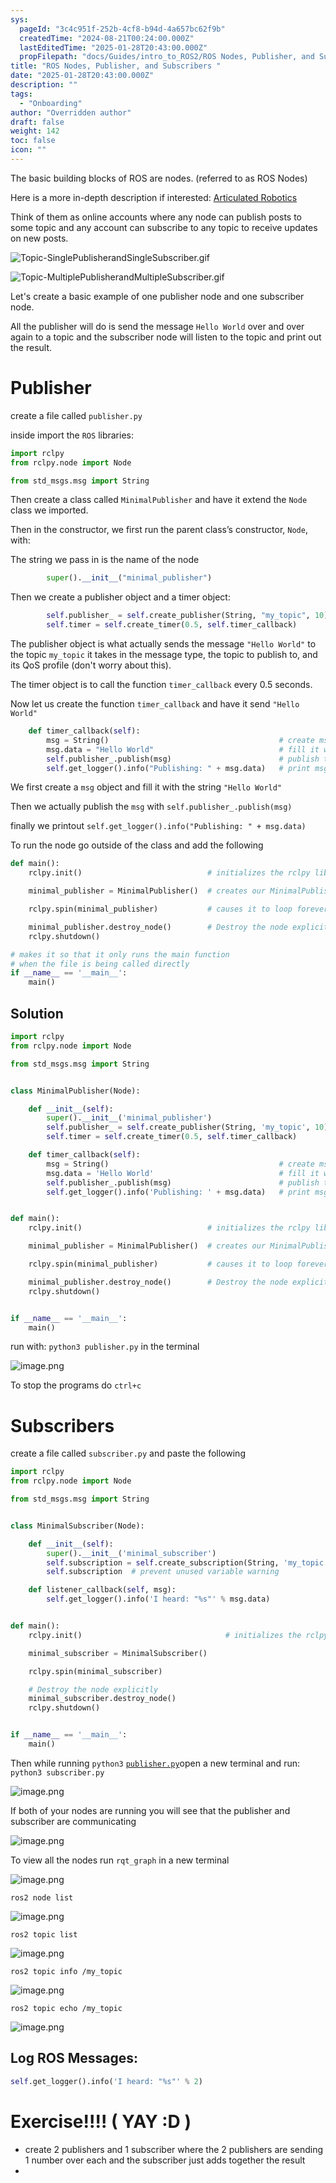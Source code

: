 ```yaml
---
sys:
  pageId: "3c4c951f-252b-4cf8-b94d-4a657bc62f9b"
  createdTime: "2024-08-21T00:24:00.000Z"
  lastEditedTime: "2025-01-28T20:43:00.000Z"
  propFilepath: "docs/Guides/intro_to_ROS2/ROS Nodes, Publisher, and Subscribers .md"
title: "ROS Nodes, Publisher, and Subscribers "
date: "2025-01-28T20:43:00.000Z"
description: ""
tags:
  - "Onboarding"
author: "Overridden author"
draft: false
weight: 142
toc: false
icon: ""
---
```


The basic building blocks of ROS are nodes. (referred to as ROS Nodes)

Here is a more in-depth description if interested: [Articulated Robotics](https://articulatedrobotics.xyz/tutorials/ready-for-ros/ros-overview#2-nodes)

Think of them as online accounts where any node can publish posts to some topic and any account can subscribe to any topic to receive updates on new posts.

![Topic-SinglePublisherandSingleSubscriber.gif](https://docs.ros.org/en/humble/_images/Topic-SinglePublisherandSingleSubscriber.gif)

![Topic-MultiplePublisherandMultipleSubscriber.gif](https://docs.ros.org/en/humble/_images/Topic-MultiplePublisherandMultipleSubscriber.gif)

Let's create a basic example of one publisher node and one subscriber node.

All the publisher will do is send the message `Hello World` over and over again to a topic and the subscriber node will listen to the topic and print out the result.

# Publisher

create a file called `publisher.py` 

inside import the `ROS` libraries:

```python
import rclpy
from rclpy.node import Node

from std_msgs.msg import String
```

Then create a class called `MinimalPublisher` and have it extend the `Node` class we imported.

Then in the constructor, we first run the parent class’s constructor, `Node`, with:

The string we pass in is the name of the node

```python
        super().__init__("minimal_publisher")
```

Then we create a publisher object and a timer object:

```python
        self.publisher_ = self.create_publisher(String, "my_topic", 10)
        self.timer = self.create_timer(0.5, self.timer_callback)
```

The publisher object is what actually sends the message `"Hello World"` to the topic `my_topic` it takes in the message type, the topic to publish to, and its QoS profile (don't worry about this).

The timer object is to call the function `timer_callback` every 0.5 seconds.

Now let us create the function `timer_callback` and have it send `"Hello World"`

```python
    def timer_callback(self):
        msg = String()                                      # create msg object
        msg.data = "Hello World"                            # fill it with data
        self.publisher_.publish(msg)                        # publish the message
        self.get_logger().info("Publishing: " + msg.data)   # print msg
```

We first create a `msg` object and fill it with the string `"Hello World"`

Then we actually publish the `msg` with `self.publisher_.publish(msg)`

finally we printout `self.get_logger().info("Publishing: " + msg.data)`

To run the node go outside of the class and add the following

```python
def main():
    rclpy.init()                            # initializes the rclpy library

    minimal_publisher = MinimalPublisher()  # creates our MinimalPublisher object

    rclpy.spin(minimal_publisher)           # causes it to loop forever

    minimal_publisher.destroy_node()        # Destroy the node explicitly
    rclpy.shutdown()

# makes it so that it only runs the main function
# when the file is being called directly
if __name__ == '__main__': 
    main()
```

## Solution

```python
import rclpy
from rclpy.node import Node

from std_msgs.msg import String


class MinimalPublisher(Node):

    def __init__(self):
        super().__init__('minimal_publisher')
        self.publisher_ = self.create_publisher(String, 'my_topic', 10)
        self.timer = self.create_timer(0.5, self.timer_callback)

    def timer_callback(self):
        msg = String()                                      # create msg object
        msg.data = 'Hello World'                            # fill it with data
        self.publisher_.publish(msg)                        # publish the message
        self.get_logger().info('Publishing: ' + msg.data)   # print msg


def main():
    rclpy.init()                            # initializes the rclpy library

    minimal_publisher = MinimalPublisher()  # creates our MinimalPublisher object

    rclpy.spin(minimal_publisher)           # causes it to loop forever

    minimal_publisher.destroy_node()        # Destroy the node explicitly
    rclpy.shutdown()


if __name__ == '__main__':
    main()
```

run with: `python3 publisher.py` in the terminal

![image.png](https://prod-files-secure.s3.us-west-2.amazonaws.com/d518164a-d88e-44d1-a4ee-3adb3bd8bce0/9214accb-ad5b-44f1-a31c-b3167c59138b/image.png?X-Amz-Algorithm=AWS4-HMAC-SHA256&X-Amz-Content-Sha256=UNSIGNED-PAYLOAD&X-Amz-Credential=ASIAZI2LB46643WYQIZM%2F20250206%2Fus-west-2%2Fs3%2Faws4_request&X-Amz-Date=20250206T090828Z&X-Amz-Expires=3600&X-Amz-Security-Token=IQoJb3JpZ2luX2VjEEEaCXVzLXdlc3QtMiJHMEUCIQCclpnn21LQDLqWLtzli%2Ba9N3oAuElPMig%2Bcjb%2Bf3Fm5AIgA42heiix2p4gqwNIjTd1QAGJC0Uhh9B4VEgV2qVnyREq%2FwMIWhAAGgw2Mzc0MjMxODM4MDUiDEUxjqx7NjiYkJizrSrcA0gPLdQ%2FffXDrgc0wc1b6VcSLV6SgLX%2BJ%2FGysQfvrZUcnfYSGfq7dSOyzvKf66KXjK%2Bj3ycBTavY5dbFGjh0y5l2gz%2BiaVtMfUMtRE1cBSigzZ22%2Btx7TkuF7IJ0KqJckGzogRe2NHadFcfcM4XMhBLcPk21TgnYbhIYwHLNvxeT9k5OOnJ3LUbgNBErG%2BZ7pFOCQXB7DVyRIAdAk2D14oDvlnFE5VU8QdeiT2x9kU5tAdGXUmc3JG3yINF5tY%2BfBqDNygNndW4fbRUoTKWLuurXhR3svkn4fE%2Bg%2BPuFH%2BfQcTrtLHyXi%2BvmxAml6QrSJHmVFpEdmZDa6bmKDVDpnxkPsG8s1aSBuiPy2x%2B3gMkhEhAcV5Y%2BMAdPFByoY8Cp7xgDLLTXvQlEgYJJu5fdFUZGjTEevewZJy3MxKX0WSK6EvhGMwDqcM5eErau3tvqDTrghxLLIXXLK9WhVZ4ptw1oRxPNNlk%2BKf0PgmnGJLr4qKSrZseND5Hcj2yYLI76y2JhgnXsZLKf1DkxgTPCZcDYvUn7RPY8Z5bSiMwBURoypHohX3mEfCa3Mo8R7uxe0ACbQTvAP27P%2B7KiI8ZtFFD4Nh6%2BdRAtTlvYr%2BR7nPaUJ1qj8QDfLDi80biWMKDukb0GOqUBjR4f5AtIx7AZpJqw53rGPwDVcQAYOaJ4ins%2BZjup8sbh7oq4OuKBuU3M5ruUKuAJpg6%2BuoIvOV92dDwHSTnPwasbDcrvZ6Y0VmgJ11icI49%2BcW7eA9636dhJWTDXewDtOX6iMkq6msgCjqiKTRdPOJjoPqxNoTl0k458URBQXGjho8ixrevpW%2FhtQJswLnH5gOutDA77uUsaHN%2BLAKNv54R%2FMMFx&X-Amz-Signature=cae4ed368f436029dfb110d6be89596ebf7155f935b4f21c3a68f0c8d5ef1537&X-Amz-SignedHeaders=host&x-id=GetObject)

To stop the programs do `ctrl+c`

# Subscribers

create a file called `subscriber.py` and paste the following

```python
import rclpy
from rclpy.node import Node

from std_msgs.msg import String


class MinimalSubscriber(Node):

    def __init__(self):
        super().__init__('minimal_subscriber')
        self.subscription = self.create_subscription(String, 'my_topic', self.listener_callback, 10)
        self.subscription  # prevent unused variable warning

    def listener_callback(self, msg):
        self.get_logger().info('I heard: "%s"' % msg.data)


def main():
    rclpy.init()                                # initializes the rclpy library

    minimal_subscriber = MinimalSubscriber()

    rclpy.spin(minimal_subscriber)

    # Destroy the node explicitly
    minimal_subscriber.destroy_node()
    rclpy.shutdown()


if __name__ == '__main__':
    main()
```

Then while running `python3` [`publisher.py`](http://publisher.py/)open a new terminal and run: `python3 subscriber.py` 

![image.png](https://prod-files-secure.s3.us-west-2.amazonaws.com/d518164a-d88e-44d1-a4ee-3adb3bd8bce0/611fccf2-c738-4dbd-94e9-98f209092866/image.png?X-Amz-Algorithm=AWS4-HMAC-SHA256&X-Amz-Content-Sha256=UNSIGNED-PAYLOAD&X-Amz-Credential=ASIAZI2LB46643WYQIZM%2F20250206%2Fus-west-2%2Fs3%2Faws4_request&X-Amz-Date=20250206T090828Z&X-Amz-Expires=3600&X-Amz-Security-Token=IQoJb3JpZ2luX2VjEEEaCXVzLXdlc3QtMiJHMEUCIQCclpnn21LQDLqWLtzli%2Ba9N3oAuElPMig%2Bcjb%2Bf3Fm5AIgA42heiix2p4gqwNIjTd1QAGJC0Uhh9B4VEgV2qVnyREq%2FwMIWhAAGgw2Mzc0MjMxODM4MDUiDEUxjqx7NjiYkJizrSrcA0gPLdQ%2FffXDrgc0wc1b6VcSLV6SgLX%2BJ%2FGysQfvrZUcnfYSGfq7dSOyzvKf66KXjK%2Bj3ycBTavY5dbFGjh0y5l2gz%2BiaVtMfUMtRE1cBSigzZ22%2Btx7TkuF7IJ0KqJckGzogRe2NHadFcfcM4XMhBLcPk21TgnYbhIYwHLNvxeT9k5OOnJ3LUbgNBErG%2BZ7pFOCQXB7DVyRIAdAk2D14oDvlnFE5VU8QdeiT2x9kU5tAdGXUmc3JG3yINF5tY%2BfBqDNygNndW4fbRUoTKWLuurXhR3svkn4fE%2Bg%2BPuFH%2BfQcTrtLHyXi%2BvmxAml6QrSJHmVFpEdmZDa6bmKDVDpnxkPsG8s1aSBuiPy2x%2B3gMkhEhAcV5Y%2BMAdPFByoY8Cp7xgDLLTXvQlEgYJJu5fdFUZGjTEevewZJy3MxKX0WSK6EvhGMwDqcM5eErau3tvqDTrghxLLIXXLK9WhVZ4ptw1oRxPNNlk%2BKf0PgmnGJLr4qKSrZseND5Hcj2yYLI76y2JhgnXsZLKf1DkxgTPCZcDYvUn7RPY8Z5bSiMwBURoypHohX3mEfCa3Mo8R7uxe0ACbQTvAP27P%2B7KiI8ZtFFD4Nh6%2BdRAtTlvYr%2BR7nPaUJ1qj8QDfLDi80biWMKDukb0GOqUBjR4f5AtIx7AZpJqw53rGPwDVcQAYOaJ4ins%2BZjup8sbh7oq4OuKBuU3M5ruUKuAJpg6%2BuoIvOV92dDwHSTnPwasbDcrvZ6Y0VmgJ11icI49%2BcW7eA9636dhJWTDXewDtOX6iMkq6msgCjqiKTRdPOJjoPqxNoTl0k458URBQXGjho8ixrevpW%2FhtQJswLnH5gOutDA77uUsaHN%2BLAKNv54R%2FMMFx&X-Amz-Signature=be9585b038f0db42d5c9f690bcb83dcd7302419ae7853ad28ad67e99f4a20230&X-Amz-SignedHeaders=host&x-id=GetObject)

If both of your nodes are running you will see that the publisher and subscriber are communicating

![image.png](https://prod-files-secure.s3.us-west-2.amazonaws.com/d518164a-d88e-44d1-a4ee-3adb3bd8bce0/eea428b5-1cf0-43bb-a30b-81cbaf6c5c78/image.png?X-Amz-Algorithm=AWS4-HMAC-SHA256&X-Amz-Content-Sha256=UNSIGNED-PAYLOAD&X-Amz-Credential=ASIAZI2LB46643WYQIZM%2F20250206%2Fus-west-2%2Fs3%2Faws4_request&X-Amz-Date=20250206T090828Z&X-Amz-Expires=3600&X-Amz-Security-Token=IQoJb3JpZ2luX2VjEEEaCXVzLXdlc3QtMiJHMEUCIQCclpnn21LQDLqWLtzli%2Ba9N3oAuElPMig%2Bcjb%2Bf3Fm5AIgA42heiix2p4gqwNIjTd1QAGJC0Uhh9B4VEgV2qVnyREq%2FwMIWhAAGgw2Mzc0MjMxODM4MDUiDEUxjqx7NjiYkJizrSrcA0gPLdQ%2FffXDrgc0wc1b6VcSLV6SgLX%2BJ%2FGysQfvrZUcnfYSGfq7dSOyzvKf66KXjK%2Bj3ycBTavY5dbFGjh0y5l2gz%2BiaVtMfUMtRE1cBSigzZ22%2Btx7TkuF7IJ0KqJckGzogRe2NHadFcfcM4XMhBLcPk21TgnYbhIYwHLNvxeT9k5OOnJ3LUbgNBErG%2BZ7pFOCQXB7DVyRIAdAk2D14oDvlnFE5VU8QdeiT2x9kU5tAdGXUmc3JG3yINF5tY%2BfBqDNygNndW4fbRUoTKWLuurXhR3svkn4fE%2Bg%2BPuFH%2BfQcTrtLHyXi%2BvmxAml6QrSJHmVFpEdmZDa6bmKDVDpnxkPsG8s1aSBuiPy2x%2B3gMkhEhAcV5Y%2BMAdPFByoY8Cp7xgDLLTXvQlEgYJJu5fdFUZGjTEevewZJy3MxKX0WSK6EvhGMwDqcM5eErau3tvqDTrghxLLIXXLK9WhVZ4ptw1oRxPNNlk%2BKf0PgmnGJLr4qKSrZseND5Hcj2yYLI76y2JhgnXsZLKf1DkxgTPCZcDYvUn7RPY8Z5bSiMwBURoypHohX3mEfCa3Mo8R7uxe0ACbQTvAP27P%2B7KiI8ZtFFD4Nh6%2BdRAtTlvYr%2BR7nPaUJ1qj8QDfLDi80biWMKDukb0GOqUBjR4f5AtIx7AZpJqw53rGPwDVcQAYOaJ4ins%2BZjup8sbh7oq4OuKBuU3M5ruUKuAJpg6%2BuoIvOV92dDwHSTnPwasbDcrvZ6Y0VmgJ11icI49%2BcW7eA9636dhJWTDXewDtOX6iMkq6msgCjqiKTRdPOJjoPqxNoTl0k458URBQXGjho8ixrevpW%2FhtQJswLnH5gOutDA77uUsaHN%2BLAKNv54R%2FMMFx&X-Amz-Signature=5c5c2d94819e9aa6156b861a5dbc14bcfed72173b931783d73fb20f55140c4d7&X-Amz-SignedHeaders=host&x-id=GetObject)

To view all the nodes run `rqt_graph` in a new terminal

![image.png](https://prod-files-secure.s3.us-west-2.amazonaws.com/d518164a-d88e-44d1-a4ee-3adb3bd8bce0/1d98e964-4318-4d62-b5c4-8c8f78368598/image.png?X-Amz-Algorithm=AWS4-HMAC-SHA256&X-Amz-Content-Sha256=UNSIGNED-PAYLOAD&X-Amz-Credential=ASIAZI2LB46643WYQIZM%2F20250206%2Fus-west-2%2Fs3%2Faws4_request&X-Amz-Date=20250206T090828Z&X-Amz-Expires=3600&X-Amz-Security-Token=IQoJb3JpZ2luX2VjEEEaCXVzLXdlc3QtMiJHMEUCIQCclpnn21LQDLqWLtzli%2Ba9N3oAuElPMig%2Bcjb%2Bf3Fm5AIgA42heiix2p4gqwNIjTd1QAGJC0Uhh9B4VEgV2qVnyREq%2FwMIWhAAGgw2Mzc0MjMxODM4MDUiDEUxjqx7NjiYkJizrSrcA0gPLdQ%2FffXDrgc0wc1b6VcSLV6SgLX%2BJ%2FGysQfvrZUcnfYSGfq7dSOyzvKf66KXjK%2Bj3ycBTavY5dbFGjh0y5l2gz%2BiaVtMfUMtRE1cBSigzZ22%2Btx7TkuF7IJ0KqJckGzogRe2NHadFcfcM4XMhBLcPk21TgnYbhIYwHLNvxeT9k5OOnJ3LUbgNBErG%2BZ7pFOCQXB7DVyRIAdAk2D14oDvlnFE5VU8QdeiT2x9kU5tAdGXUmc3JG3yINF5tY%2BfBqDNygNndW4fbRUoTKWLuurXhR3svkn4fE%2Bg%2BPuFH%2BfQcTrtLHyXi%2BvmxAml6QrSJHmVFpEdmZDa6bmKDVDpnxkPsG8s1aSBuiPy2x%2B3gMkhEhAcV5Y%2BMAdPFByoY8Cp7xgDLLTXvQlEgYJJu5fdFUZGjTEevewZJy3MxKX0WSK6EvhGMwDqcM5eErau3tvqDTrghxLLIXXLK9WhVZ4ptw1oRxPNNlk%2BKf0PgmnGJLr4qKSrZseND5Hcj2yYLI76y2JhgnXsZLKf1DkxgTPCZcDYvUn7RPY8Z5bSiMwBURoypHohX3mEfCa3Mo8R7uxe0ACbQTvAP27P%2B7KiI8ZtFFD4Nh6%2BdRAtTlvYr%2BR7nPaUJ1qj8QDfLDi80biWMKDukb0GOqUBjR4f5AtIx7AZpJqw53rGPwDVcQAYOaJ4ins%2BZjup8sbh7oq4OuKBuU3M5ruUKuAJpg6%2BuoIvOV92dDwHSTnPwasbDcrvZ6Y0VmgJ11icI49%2BcW7eA9636dhJWTDXewDtOX6iMkq6msgCjqiKTRdPOJjoPqxNoTl0k458URBQXGjho8ixrevpW%2FhtQJswLnH5gOutDA77uUsaHN%2BLAKNv54R%2FMMFx&X-Amz-Signature=4f16f9c08216ca2d30ed0725b6617a28b1b3917b4e9942fe513327f907b74672&X-Amz-SignedHeaders=host&x-id=GetObject)

`ros2 node list`

![image.png](https://prod-files-secure.s3.us-west-2.amazonaws.com/d518164a-d88e-44d1-a4ee-3adb3bd8bce0/680ac8cf-e6d9-4164-9ece-5b9a6fccffee/image.png?X-Amz-Algorithm=AWS4-HMAC-SHA256&X-Amz-Content-Sha256=UNSIGNED-PAYLOAD&X-Amz-Credential=ASIAZI2LB46643WYQIZM%2F20250206%2Fus-west-2%2Fs3%2Faws4_request&X-Amz-Date=20250206T090828Z&X-Amz-Expires=3600&X-Amz-Security-Token=IQoJb3JpZ2luX2VjEEEaCXVzLXdlc3QtMiJHMEUCIQCclpnn21LQDLqWLtzli%2Ba9N3oAuElPMig%2Bcjb%2Bf3Fm5AIgA42heiix2p4gqwNIjTd1QAGJC0Uhh9B4VEgV2qVnyREq%2FwMIWhAAGgw2Mzc0MjMxODM4MDUiDEUxjqx7NjiYkJizrSrcA0gPLdQ%2FffXDrgc0wc1b6VcSLV6SgLX%2BJ%2FGysQfvrZUcnfYSGfq7dSOyzvKf66KXjK%2Bj3ycBTavY5dbFGjh0y5l2gz%2BiaVtMfUMtRE1cBSigzZ22%2Btx7TkuF7IJ0KqJckGzogRe2NHadFcfcM4XMhBLcPk21TgnYbhIYwHLNvxeT9k5OOnJ3LUbgNBErG%2BZ7pFOCQXB7DVyRIAdAk2D14oDvlnFE5VU8QdeiT2x9kU5tAdGXUmc3JG3yINF5tY%2BfBqDNygNndW4fbRUoTKWLuurXhR3svkn4fE%2Bg%2BPuFH%2BfQcTrtLHyXi%2BvmxAml6QrSJHmVFpEdmZDa6bmKDVDpnxkPsG8s1aSBuiPy2x%2B3gMkhEhAcV5Y%2BMAdPFByoY8Cp7xgDLLTXvQlEgYJJu5fdFUZGjTEevewZJy3MxKX0WSK6EvhGMwDqcM5eErau3tvqDTrghxLLIXXLK9WhVZ4ptw1oRxPNNlk%2BKf0PgmnGJLr4qKSrZseND5Hcj2yYLI76y2JhgnXsZLKf1DkxgTPCZcDYvUn7RPY8Z5bSiMwBURoypHohX3mEfCa3Mo8R7uxe0ACbQTvAP27P%2B7KiI8ZtFFD4Nh6%2BdRAtTlvYr%2BR7nPaUJ1qj8QDfLDi80biWMKDukb0GOqUBjR4f5AtIx7AZpJqw53rGPwDVcQAYOaJ4ins%2BZjup8sbh7oq4OuKBuU3M5ruUKuAJpg6%2BuoIvOV92dDwHSTnPwasbDcrvZ6Y0VmgJ11icI49%2BcW7eA9636dhJWTDXewDtOX6iMkq6msgCjqiKTRdPOJjoPqxNoTl0k458URBQXGjho8ixrevpW%2FhtQJswLnH5gOutDA77uUsaHN%2BLAKNv54R%2FMMFx&X-Amz-Signature=38b4e47c681981070a8166acc838947545625f4d9241ce923ebe5d2afc574fa8&X-Amz-SignedHeaders=host&x-id=GetObject)

`ros2 topic list`

![image.png](https://prod-files-secure.s3.us-west-2.amazonaws.com/d518164a-d88e-44d1-a4ee-3adb3bd8bce0/eee2ebe1-27ef-4a4a-96fb-2ca54126fb29/image.png?X-Amz-Algorithm=AWS4-HMAC-SHA256&X-Amz-Content-Sha256=UNSIGNED-PAYLOAD&X-Amz-Credential=ASIAZI2LB46643WYQIZM%2F20250206%2Fus-west-2%2Fs3%2Faws4_request&X-Amz-Date=20250206T090828Z&X-Amz-Expires=3600&X-Amz-Security-Token=IQoJb3JpZ2luX2VjEEEaCXVzLXdlc3QtMiJHMEUCIQCclpnn21LQDLqWLtzli%2Ba9N3oAuElPMig%2Bcjb%2Bf3Fm5AIgA42heiix2p4gqwNIjTd1QAGJC0Uhh9B4VEgV2qVnyREq%2FwMIWhAAGgw2Mzc0MjMxODM4MDUiDEUxjqx7NjiYkJizrSrcA0gPLdQ%2FffXDrgc0wc1b6VcSLV6SgLX%2BJ%2FGysQfvrZUcnfYSGfq7dSOyzvKf66KXjK%2Bj3ycBTavY5dbFGjh0y5l2gz%2BiaVtMfUMtRE1cBSigzZ22%2Btx7TkuF7IJ0KqJckGzogRe2NHadFcfcM4XMhBLcPk21TgnYbhIYwHLNvxeT9k5OOnJ3LUbgNBErG%2BZ7pFOCQXB7DVyRIAdAk2D14oDvlnFE5VU8QdeiT2x9kU5tAdGXUmc3JG3yINF5tY%2BfBqDNygNndW4fbRUoTKWLuurXhR3svkn4fE%2Bg%2BPuFH%2BfQcTrtLHyXi%2BvmxAml6QrSJHmVFpEdmZDa6bmKDVDpnxkPsG8s1aSBuiPy2x%2B3gMkhEhAcV5Y%2BMAdPFByoY8Cp7xgDLLTXvQlEgYJJu5fdFUZGjTEevewZJy3MxKX0WSK6EvhGMwDqcM5eErau3tvqDTrghxLLIXXLK9WhVZ4ptw1oRxPNNlk%2BKf0PgmnGJLr4qKSrZseND5Hcj2yYLI76y2JhgnXsZLKf1DkxgTPCZcDYvUn7RPY8Z5bSiMwBURoypHohX3mEfCa3Mo8R7uxe0ACbQTvAP27P%2B7KiI8ZtFFD4Nh6%2BdRAtTlvYr%2BR7nPaUJ1qj8QDfLDi80biWMKDukb0GOqUBjR4f5AtIx7AZpJqw53rGPwDVcQAYOaJ4ins%2BZjup8sbh7oq4OuKBuU3M5ruUKuAJpg6%2BuoIvOV92dDwHSTnPwasbDcrvZ6Y0VmgJ11icI49%2BcW7eA9636dhJWTDXewDtOX6iMkq6msgCjqiKTRdPOJjoPqxNoTl0k458URBQXGjho8ixrevpW%2FhtQJswLnH5gOutDA77uUsaHN%2BLAKNv54R%2FMMFx&X-Amz-Signature=8e29f29282eac0f112168ea125d5a2b5514b547c12b163ea82932f43bf4a7e0e&X-Amz-SignedHeaders=host&x-id=GetObject)

`ros2 topic info /my_topic`

![image.png](https://prod-files-secure.s3.us-west-2.amazonaws.com/d518164a-d88e-44d1-a4ee-3adb3bd8bce0/6288ef12-cb9e-406f-b9eb-65feed3a9011/image.png?X-Amz-Algorithm=AWS4-HMAC-SHA256&X-Amz-Content-Sha256=UNSIGNED-PAYLOAD&X-Amz-Credential=ASIAZI2LB46643WYQIZM%2F20250206%2Fus-west-2%2Fs3%2Faws4_request&X-Amz-Date=20250206T090828Z&X-Amz-Expires=3600&X-Amz-Security-Token=IQoJb3JpZ2luX2VjEEEaCXVzLXdlc3QtMiJHMEUCIQCclpnn21LQDLqWLtzli%2Ba9N3oAuElPMig%2Bcjb%2Bf3Fm5AIgA42heiix2p4gqwNIjTd1QAGJC0Uhh9B4VEgV2qVnyREq%2FwMIWhAAGgw2Mzc0MjMxODM4MDUiDEUxjqx7NjiYkJizrSrcA0gPLdQ%2FffXDrgc0wc1b6VcSLV6SgLX%2BJ%2FGysQfvrZUcnfYSGfq7dSOyzvKf66KXjK%2Bj3ycBTavY5dbFGjh0y5l2gz%2BiaVtMfUMtRE1cBSigzZ22%2Btx7TkuF7IJ0KqJckGzogRe2NHadFcfcM4XMhBLcPk21TgnYbhIYwHLNvxeT9k5OOnJ3LUbgNBErG%2BZ7pFOCQXB7DVyRIAdAk2D14oDvlnFE5VU8QdeiT2x9kU5tAdGXUmc3JG3yINF5tY%2BfBqDNygNndW4fbRUoTKWLuurXhR3svkn4fE%2Bg%2BPuFH%2BfQcTrtLHyXi%2BvmxAml6QrSJHmVFpEdmZDa6bmKDVDpnxkPsG8s1aSBuiPy2x%2B3gMkhEhAcV5Y%2BMAdPFByoY8Cp7xgDLLTXvQlEgYJJu5fdFUZGjTEevewZJy3MxKX0WSK6EvhGMwDqcM5eErau3tvqDTrghxLLIXXLK9WhVZ4ptw1oRxPNNlk%2BKf0PgmnGJLr4qKSrZseND5Hcj2yYLI76y2JhgnXsZLKf1DkxgTPCZcDYvUn7RPY8Z5bSiMwBURoypHohX3mEfCa3Mo8R7uxe0ACbQTvAP27P%2B7KiI8ZtFFD4Nh6%2BdRAtTlvYr%2BR7nPaUJ1qj8QDfLDi80biWMKDukb0GOqUBjR4f5AtIx7AZpJqw53rGPwDVcQAYOaJ4ins%2BZjup8sbh7oq4OuKBuU3M5ruUKuAJpg6%2BuoIvOV92dDwHSTnPwasbDcrvZ6Y0VmgJ11icI49%2BcW7eA9636dhJWTDXewDtOX6iMkq6msgCjqiKTRdPOJjoPqxNoTl0k458URBQXGjho8ixrevpW%2FhtQJswLnH5gOutDA77uUsaHN%2BLAKNv54R%2FMMFx&X-Amz-Signature=c6472b390ae9dba5a4e356f9a8d9dfa180b129b4ddb7cc2e6cb2d0a017493608&X-Amz-SignedHeaders=host&x-id=GetObject)

`ros2 topic echo /my_topic`

![image.png](https://prod-files-secure.s3.us-west-2.amazonaws.com/d518164a-d88e-44d1-a4ee-3adb3bd8bce0/0a6fcb4d-422d-4a6c-a803-749ef4adf2c6/image.png?X-Amz-Algorithm=AWS4-HMAC-SHA256&X-Amz-Content-Sha256=UNSIGNED-PAYLOAD&X-Amz-Credential=ASIAZI2LB46643WYQIZM%2F20250206%2Fus-west-2%2Fs3%2Faws4_request&X-Amz-Date=20250206T090828Z&X-Amz-Expires=3600&X-Amz-Security-Token=IQoJb3JpZ2luX2VjEEEaCXVzLXdlc3QtMiJHMEUCIQCclpnn21LQDLqWLtzli%2Ba9N3oAuElPMig%2Bcjb%2Bf3Fm5AIgA42heiix2p4gqwNIjTd1QAGJC0Uhh9B4VEgV2qVnyREq%2FwMIWhAAGgw2Mzc0MjMxODM4MDUiDEUxjqx7NjiYkJizrSrcA0gPLdQ%2FffXDrgc0wc1b6VcSLV6SgLX%2BJ%2FGysQfvrZUcnfYSGfq7dSOyzvKf66KXjK%2Bj3ycBTavY5dbFGjh0y5l2gz%2BiaVtMfUMtRE1cBSigzZ22%2Btx7TkuF7IJ0KqJckGzogRe2NHadFcfcM4XMhBLcPk21TgnYbhIYwHLNvxeT9k5OOnJ3LUbgNBErG%2BZ7pFOCQXB7DVyRIAdAk2D14oDvlnFE5VU8QdeiT2x9kU5tAdGXUmc3JG3yINF5tY%2BfBqDNygNndW4fbRUoTKWLuurXhR3svkn4fE%2Bg%2BPuFH%2BfQcTrtLHyXi%2BvmxAml6QrSJHmVFpEdmZDa6bmKDVDpnxkPsG8s1aSBuiPy2x%2B3gMkhEhAcV5Y%2BMAdPFByoY8Cp7xgDLLTXvQlEgYJJu5fdFUZGjTEevewZJy3MxKX0WSK6EvhGMwDqcM5eErau3tvqDTrghxLLIXXLK9WhVZ4ptw1oRxPNNlk%2BKf0PgmnGJLr4qKSrZseND5Hcj2yYLI76y2JhgnXsZLKf1DkxgTPCZcDYvUn7RPY8Z5bSiMwBURoypHohX3mEfCa3Mo8R7uxe0ACbQTvAP27P%2B7KiI8ZtFFD4Nh6%2BdRAtTlvYr%2BR7nPaUJ1qj8QDfLDi80biWMKDukb0GOqUBjR4f5AtIx7AZpJqw53rGPwDVcQAYOaJ4ins%2BZjup8sbh7oq4OuKBuU3M5ruUKuAJpg6%2BuoIvOV92dDwHSTnPwasbDcrvZ6Y0VmgJ11icI49%2BcW7eA9636dhJWTDXewDtOX6iMkq6msgCjqiKTRdPOJjoPqxNoTl0k458URBQXGjho8ixrevpW%2FhtQJswLnH5gOutDA77uUsaHN%2BLAKNv54R%2FMMFx&X-Amz-Signature=843ff8ab65ac1c5a05624e5277b66af881c5170718ed8f4d5858d7ad8aa64a83&X-Amz-SignedHeaders=host&x-id=GetObject)

## Log ROS Messages:

```python
self.get_logger().info('I heard: "%s"' % 2)
```

# Exercise!!!! ( YAY :D )

- create 2 publishers and 1 subscriber where the 2 publishers are sending 1 number over each and the subscriber just adds together the result
- 
